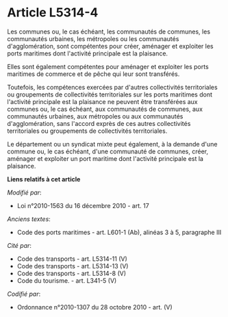 # Article L5314-4

Les communes ou, le cas échéant, les communautés de communes, les communautés urbaines, les métropoles  ou les communautés
d'agglomération, sont compétentes pour créer, aménager et exploiter les ports maritimes dont l'activité principale est la
plaisance.

Elles sont également compétentes pour aménager et exploiter les ports maritimes de commerce et de pêche qui leur sont
transférés.

Toutefois, les compétences exercées par d'autres collectivités territoriales ou groupements de collectivités territoriales
sur les ports maritimes dont l'activité principale est la plaisance ne peuvent être transférées aux communes ou, le cas
échéant, aux communautés de communes, aux communautés urbaines, aux métropoles  ou aux communautés d'agglomération, sans
l'accord exprès de ces autres collectivités territoriales ou groupements de collectivités territoriales.

Le département ou un syndicat mixte peut également, à la demande d'une commune ou, le cas échéant, d'une communauté de
communes, créer, aménager et exploiter un port maritime dont l'activité principale est la plaisance.

**Liens relatifs à cet article**

_Modifié par_:

  - Loi n°2010-1563 du 16 décembre 2010 - art. 17

_Anciens textes_:

  - Code des ports maritimes - art. L601-1 (Ab), alinéas 3 à 5, paragraphe III

_Cité par_:

  - Code des transports - art. L5314-11 (V)
  - Code des transports - art. L5314-13 (V)
  - Code des transports - art. L5314-8 (V)
  - Code du tourisme. - art. L341-5 (V)

_Codifié par_:

  - Ordonnance n°2010-1307 du 28 octobre 2010 - art. (V)
